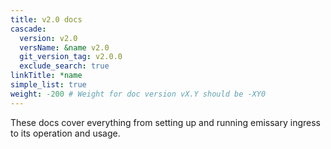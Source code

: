 ```yaml
---
title: v2.0 docs
cascade:
  version: v2.0
  versName: &name v2.0
  git_version_tag: v2.0.0
  exclude_search: true
linkTitle: *name
simple_list: true
weight: -200 # Weight for doc version vX.Y should be -XY0
---
```


These docs cover everything from setting up and running emissary ingress to its operation and usage.
